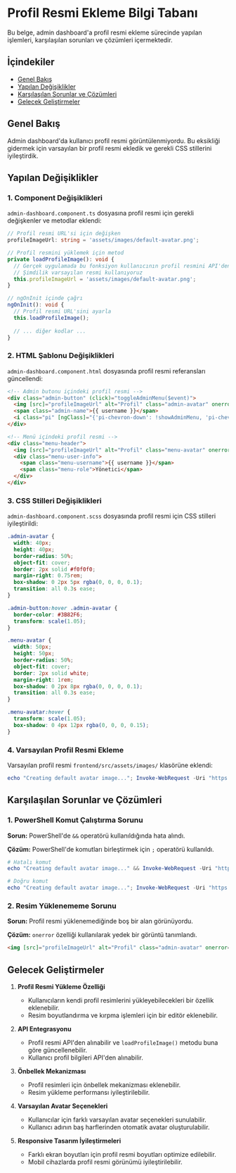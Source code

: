 # Profil Resmi Ekleme Bilgi Tabanı

Bu belge, admin dashboard'a profil resmi ekleme sürecinde yapılan işlemleri, karşılaşılan sorunları ve çözümleri içermektedir.

## İçindekiler
- [Genel Bakış](#genel-bakış)
- [Yapılan Değişiklikler](#yapılan-değişiklikler)
- [Karşılaşılan Sorunlar ve Çözümleri](#karşılaşılan-sorunlar-ve-çözümleri)
- [Gelecek Geliştirmeler](#gelecek-geliştirmeler)

## Genel Bakış

Admin dashboard'da kullanıcı profil resmi görüntülenmiyordu. Bu eksikliği gidermek için varsayılan bir profil resmi ekledik ve gerekli CSS stillerini iyileştirdik.

## Yapılan Değişiklikler

### 1. Component Değişiklikleri

`admin-dashboard.component.ts` dosyasına profil resmi için gerekli değişkenler ve metodlar eklendi:

```typescript
// Profil resmi URL'si için değişken
profileImageUrl: string = 'assets/images/default-avatar.png';

// Profil resmini yüklemek için metod
private loadProfileImage(): void {
  // Gerçek uygulamada bu fonksiyon kullanıcının profil resmini API'den alabilir
  // Şimdilik varsayılan resmi kullanıyoruz
  this.profileImageUrl = 'assets/images/default-avatar.png';
}

// ngOnInit içinde çağrı
ngOnInit(): void {
  // Profil resmi URL'sini ayarla
  this.loadProfileImage();
  
  // ... diğer kodlar ...
}
```

### 2. HTML Şablonu Değişiklikleri

`admin-dashboard.component.html` dosyasında profil resmi referansları güncellendi:

```html
<!-- Admin butonu içindeki profil resmi -->
<div class="admin-button" (click)="toggleAdminMenu($event)">
  <img [src]="profileImageUrl" alt="Profil" class="admin-avatar" onerror="this.src='https://via.placeholder.com/40x40?text=A'">
  <span class="admin-name">{{ username }}</span>
  <i class="pi" [ngClass]="{'pi-chevron-down': !showAdminMenu, 'pi-chevron-up': showAdminMenu}"></i>
</div>

<!-- Menü içindeki profil resmi -->
<div class="menu-header">
  <img [src]="profileImageUrl" alt="Profil" class="menu-avatar" onerror="this.src='https://via.placeholder.com/60x60?text=A'">
  <div class="menu-user-info">
    <span class="menu-username">{{ username }}</span>
    <span class="menu-role">Yönetici</span>
  </div>
</div>
```

### 3. CSS Stilleri Değişiklikleri

`admin-dashboard.component.scss` dosyasında profil resmi için CSS stilleri iyileştirildi:

```css
.admin-avatar {
  width: 40px;
  height: 40px;
  border-radius: 50%;
  object-fit: cover;
  border: 2px solid #f0f0f0;
  margin-right: 0.75rem;
  box-shadow: 0 2px 5px rgba(0, 0, 0, 0.1);
  transition: all 0.3s ease;
}

.admin-button:hover .admin-avatar {
  border-color: #3B82F6;
  transform: scale(1.05);
}

.menu-avatar {
  width: 50px;
  height: 50px;
  border-radius: 50%;
  object-fit: cover;
  border: 2px solid white;
  margin-right: 1rem;
  box-shadow: 0 2px 8px rgba(0, 0, 0, 0.1);
  transition: all 0.3s ease;
}

.menu-avatar:hover {
  transform: scale(1.05);
  box-shadow: 0 4px 12px rgba(0, 0, 0, 0.15);
}
```

### 4. Varsayılan Profil Resmi Ekleme

Varsayılan profil resmi `frontend/src/assets/images/` klasörüne eklendi:

```powershell
echo "Creating default avatar image..."; Invoke-WebRequest -Uri "https://cdn-icons-png.flaticon.com/512/149/149071.png" -OutFile "frontend/src/assets/images/default-avatar.png"
```

## Karşılaşılan Sorunlar ve Çözümleri

### 1. PowerShell Komut Çalıştırma Sorunu

**Sorun:** PowerShell'de `&&` operatörü kullanıldığında hata alındı.

**Çözüm:** PowerShell'de komutları birleştirmek için `;` operatörü kullanıldı.

```powershell
# Hatalı komut
echo "Creating default avatar image..." && Invoke-WebRequest -Uri "https://cdn-icons-png.flaticon.com/512/149/149071.png" -OutFile "frontend/src/assets/images/default-avatar.png"

# Doğru komut
echo "Creating default avatar image..."; Invoke-WebRequest -Uri "https://cdn-icons-png.flaticon.com/512/149/149071.png" -OutFile "frontend/src/assets/images/default-avatar.png"
```

### 2. Resim Yüklenememe Sorunu

**Sorun:** Profil resmi yüklenemediğinde boş bir alan görünüyordu.

**Çözüm:** `onerror` özelliği kullanılarak yedek bir görüntü tanımlandı.

```html
<img [src]="profileImageUrl" alt="Profil" class="admin-avatar" onerror="this.src='https://via.placeholder.com/40x40?text=A'">
```

## Gelecek Geliştirmeler

1. **Profil Resmi Yükleme Özelliği**
   - Kullanıcıların kendi profil resimlerini yükleyebilecekleri bir özellik eklenebilir.
   - Resim boyutlandırma ve kırpma işlemleri için bir editör eklenebilir.

2. **API Entegrasyonu**
   - Profil resmi API'den alınabilir ve `loadProfileImage()` metodu buna göre güncellenebilir.
   - Kullanıcı profil bilgileri API'den alınabilir.

3. **Önbellek Mekanizması**
   - Profil resimleri için önbellek mekanizması eklenebilir.
   - Resim yükleme performansı iyileştirilebilir.

4. **Varsayılan Avatar Seçenekleri**
   - Kullanıcılar için farklı varsayılan avatar seçenekleri sunulabilir.
   - Kullanıcı adının baş harflerinden otomatik avatar oluşturulabilir.

5. **Responsive Tasarım İyileştirmeleri**
   - Farklı ekran boyutları için profil resmi boyutları optimize edilebilir.
   - Mobil cihazlarda profil resmi görünümü iyileştirilebilir. 